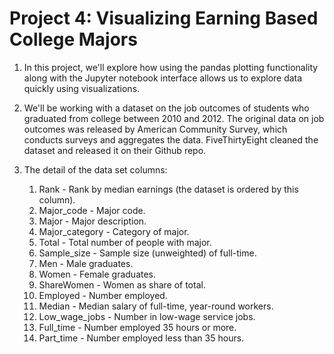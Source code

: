 # Project 4: Visualizing Earning Based College Majors

1. In this project, we'll explore how using the pandas plotting functionality along with the Jupyter notebook interface allows us to explore data quickly using visualizations.

2. We'll be working with a dataset on the job outcomes of students who graduated from college between 2010 and 2012. The original data on job outcomes was released by American Community Survey, which conducts surveys and aggregates the data. FiveThirtyEight cleaned the dataset and released it on their Github repo.

3. The detail of the data set columns:
    1. Rank - Rank by median earnings (the dataset is ordered by this column).
    2. Major_code - Major code.
    3. Major - Major description.
    4. Major_category - Category of major.
    5. Total - Total number of people with major.
    6. Sample_size - Sample size (unweighted) of full-time.
    7. Men - Male graduates.
    8. Women - Female graduates.
    9. ShareWomen - Women as share of total.
    10. Employed - Number employed.
    11. Median - Median salary of full-time, year-round workers.
    12. Low_wage_jobs - Number in low-wage service jobs.
    13. Full_time - Number employed 35 hours or more.
    14. Part_time - Number employed less than 35 hours.
